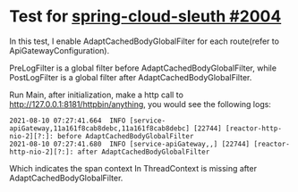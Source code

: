 # Test for [spring-cloud-sleuth #2004](https://github.com/spring-cloud/spring-cloud-sleuth/issues/2004)

In this test, I enable AdaptCachedBodyGlobalFilter for each route(refer to ApiGatewayConfiguration).

PreLogFilter is a global filter before AdaptCachedBodyGlobalFilter, while PostLogFilter is a global filter after AdaptCachedBodyGlobalFilter.

Run Main, after initialization, make a http call to http://127.0.0.1:8181/httpbin/anything, you would see the following logs:
```
2021-08-10 07:27:41.664  INFO [service-apiGateway,11a161f8cab8debc,11a161f8cab8debc] [22744] [reactor-http-nio-2][?:]: before AdaptCachedBodyGlobalFilter
2021-08-10 07:27:41.680  INFO [service-apiGateway,,] [22744] [reactor-http-nio-2][?:]: after AdaptCachedBodyGlobalFilter
```
Which indicates the span context In ThreadContext is missing after AdaptCachedBodyGlobalFilter.